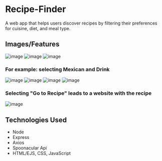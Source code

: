 # Recipe-Finder
A web app that helps users discover recipes by filtering their preferences for cuisine, diet, and meal type.

<h2>Images/Features</h2>

![image](https://github.com/user-attachments/assets/894727e1-f5e5-42a9-b6bb-676f26c2c88a)
![image](https://github.com/user-attachments/assets/938188eb-aae2-48e8-80c2-5cc13070f496)
![image](https://github.com/user-attachments/assets/dbeca15a-e065-4a25-b995-aeab5147400d)

<h3>For example: selecting Mexican and Drink</h3>

![image](https://github.com/user-attachments/assets/f8a3cc27-7402-4c4e-8edb-faa4a70e9855)
![image](https://github.com/user-attachments/assets/0ea245b7-d978-433f-9395-4d52a95c152c)
![image](https://github.com/user-attachments/assets/7e290c75-7490-4579-9bcf-337060b144e3)
![image](https://github.com/user-attachments/assets/db0d46bf-4413-42b1-b1a6-57f80515834a)


<h3>Selecting "Go to Recipe" leads to a website with the recipe</h3>

![image](https://github.com/user-attachments/assets/473d0abd-04a5-46cf-b29d-66d46c7c6764)

<h2>Technologies Used</h2>
<ul>
  <li>Node</li>
  <li>Express</li>
  <li>Axios</li>
  <li>Spoonacular Api</li>
  <li>HTML/EJS, CSS, JavaScript</li>
</ul>


















